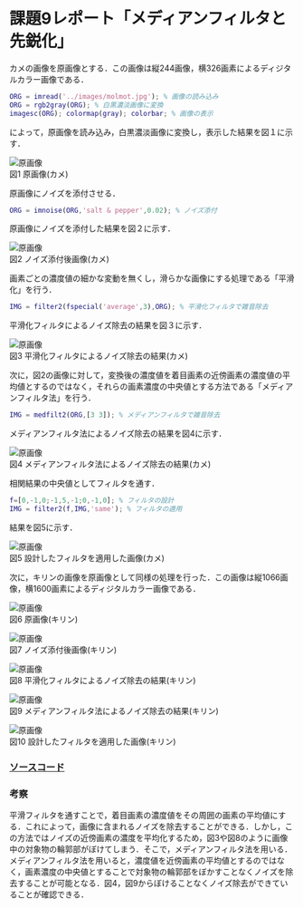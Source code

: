 # 課題9レポート「メディアンフィルタと先鋭化」

カメの画像を原画像とする．この画像は縦244画像，横326画素によるディジタルカラー画像である．
```matlab
ORG = imread('../images/molmot.jpg'); % 画像の読み込み
ORG = rgb2gray(ORG); % 白黒濃淡画像に変換
imagesc(ORG); colormap(gray); colorbar; % 画像の表示
```
によって，原画像を読み込み，白黒濃淡画像に変換し，表示した結果を図１に示す．

![原画像](https://github.com/suke123/matlab_image_processing/blob/master/%E8%AA%B2%E9%A1%8C9/images/kame0.png)  
図1 原画像(カメ)

原画像にノイズを添付させる．
```matlab
ORG = imnoise(ORG,'salt & pepper',0.02); % ノイズ添付
```
原画像にノイズを添付した結果を図２に示す．

![原画像](https://github.com/suke123/matlab_image_processing/blob/master/%E8%AA%B2%E9%A1%8C9/images/kame_after1.png)  
図2 ノイズ添付後画像(カメ)

画素ごとの濃度値の細かな変動を無くし，滑らかな画像にする処理である「平滑化」を行う．
```matlab
IMG = filter2(fspecial('average',3),ORG); % 平滑化フィルタで雑音除去
```
平滑化フィルタによるノイズ除去の結果を図３に示す．

![原画像](https://github.com/suke123/matlab_image_processing/blob/master/%E8%AA%B2%E9%A1%8C9/images/kame_after2.png)  
図3 平滑化フィルタによるノイズ除去の結果(カメ)

次に，図2の画像に対して，変換後の濃度値を着目画素の近傍画素の濃度値の平均値とするのではなく，それらの画素濃度の中央値とする方法である「メディアンフィルタ法」を行う．
```matlab
IMG = medfilt2(ORG,[3 3]); % メディアンフィルタで雑音除去
```
メディアンフィルタ法によるノイズ除去の結果を図4に示す．

![原画像](https://github.com/suke123/matlab_image_processing/blob/master/%E8%AA%B2%E9%A1%8C9/images/kame_after3.png)  
図4 メディアンフィルタ法によるノイズ除去の結果(カメ)

相関結果の中央値としてフィルタを通す．
```matlab
f=[0,-1,0;-1,5,-1;0,-1,0]; % フィルタの設計
IMG = filter2(f,IMG,'same'); % フィルタの適用
```
結果を図5に示す．

![原画像](https://github.com/suke123/matlab_image_processing/blob/master/%E8%AA%B2%E9%A1%8C9/images/kame_after4.png)  
図5 設計したフィルタを適用した画像(カメ)

次に，キリンの画像を原画像として同様の処理を行った．この画像は縦1066画像，横1600画素によるディジタルカラー画像である．

![原画像](https://github.com/suke123/matlab_image_processing/blob/master/%E8%AA%B2%E9%A1%8C9/images/giraffe0.png)  
図6 原画像(キリン)

![原画像](https://github.com/suke123/matlab_image_processing/blob/master/%E8%AA%B2%E9%A1%8C9/images/giraffe_after1.png)  
図7 ノイズ添付後画像(キリン)

![原画像](https://github.com/suke123/matlab_image_processing/blob/master/%E8%AA%B2%E9%A1%8C9/images/giraffe_after2.png)  
図8 平滑化フィルタによるノイズ除去の結果(キリン)

![原画像](https://github.com/suke123/matlab_image_processing/blob/master/%E8%AA%B2%E9%A1%8C9/images/giraffe_after3.png)  
図9 メディアンフィルタ法によるノイズ除去の結果(キリン)

![原画像](https://github.com/suke123/matlab_image_processing/blob/master/%E8%AA%B2%E9%A1%8C9/images/giraffe_after4.png)  
図10 設計したフィルタを適用した画像(キリン)

### [ソースコード](https://github.com/suke123/matlab_image_processing/blob/master/%E8%AA%B2%E9%A1%8C9/kadai9.m)

### 考察
平滑フィルタを通すことで，着目画素の濃度値をその周囲の画素の平均値にする．これによって，画像に含まれるノイズを除去することができる．しかし，この方法ではノイズの近傍画素の濃度を平均化するため，図3や図8のように画像中の対象物の輪郭部がぼけてしまう．そこで，メディアンフィルタ法を用いる．メディアンフィルタ法を用いると，濃度値を近傍画素の平均値とするのではなく，画素濃度の中央値とすることで対象物の輪郭部をぼかすことなくノイズを除去することが可能となる．図4，図9からぼけることなくノイズ除去ができていることが確認できる．
